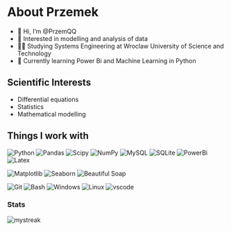 # About Przemek
- 👋 Hi, I’m @PrzemQQ
- 👀 Interested in modelling and analysis of data
- 🧑‍🎓 Studying Systems Engineering at Wroclaw University of Science and Technology
- 🌱 Currently learning Power Bi and Machine Learning in Python
## Scientific Interests
- Differential equations
- Statistics
- Mathematical modelling


## Things I work with
![Python](https://img.shields.io/badge/Python-FFD43B?style=for-the-badge&logo=python&logoColor=blue)
![Pandas](https://img.shields.io/badge/Pandas-2C2D72?style=for-the-badge&logo=pandas&logoColor=white)
![Scipy](https://img.shields.io/badge/SciPy-654FF0?style=for-the-badge&logo=SciPy&logoColor=white)
![NumPy](https://img.shields.io/badge/Numpy-777BB4?style=for-the-badge&logo=numpy&logoColor=white)
![MySQL](https://img.shields.io/badge/MySQL-005C84?style=for-the-badge&logo=mysql&logoColor=white)
![SQLite](https://img.shields.io/badge/SQLite-07405E?style=for-the-badge&logo=sqlite&logoColor=white)
![PowerBi](https://img.shields.io/badge/PowerBI-F2C811?style=for-the-badge&logo=Power%20BI&logoColor=white)
![Latex](https://img.shields.io/badge/LaTeX-47A141?style=for-the-badge&logo=LaTeX&logoColor=white)

![Matplotlib](https://img.shields.io/badge/Matplotlib-2ea44f)
![Seaborn](https://img.shields.io/badge/Seaborn-0962ba)
![Beautiful Soap](https://img.shields.io/badge/Beautiful_Soap-23282e)



![Git](https://img.shields.io/badge/GIT-E44C30?style=for-the-badge&logo=git&logoColor=white)
![Bash](https://img.shields.io/badge/GNU%20Bash-4EAA25?style=for-the-badge&logo=GNU%20Bash&logoColor=white)
![Windows](https://img.shields.io/badge/Windows-0078D6?style=for-the-badge&logo=windows&logoColor=white)
![Linux](https://img.shields.io/badge/Linux-FCC624?style=for-the-badge&logo=linux&logoColor=black)
![vscode](https://img.shields.io/badge/VSCode-0078D4?style=for-the-badge&logo=visual%20studio%20code&logoColor=white)
<!---
 Stats
[![Top Langs](https://github-readme-stats.vercel.app/api/top-langs/?username=przemqq&langs_count=8)](https://github.com/anuraghazra/github-readme-stats)
<img src="https://github-readme-stats.vercel.app/api/top-langs?username=przemqq&show_icons=true&locale=en&layout=compact&theme=chartreuse-dark" alt="ovi" />
--->
### Stats
<img src="https://github-readme-streak-stats.herokuapp.com/?user=przemqq&theme=tokyonight" alt="mystreak"/>

<!---
PrzemQQ/PrzemQQ is a ✨ special ✨ repository because its `README.md` (this file) appears on your GitHub profile.
You can click the Preview link to take a look at your changes.
--->
